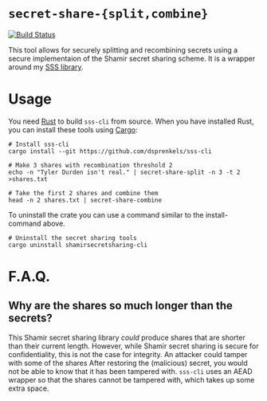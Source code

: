 # `secret-share-{split,combine}`

[![Build Status](https://travis-ci.org/dsprenkels/sss-cli.svg?branch=master)](https://travis-ci.org/dsprenkels/sss-cli)

This tool allows for securely splitting and recombining secrets using a secure
implementaion of the Shamir secret sharing scheme. It is a wrapper around my
[SSS library](https://github.com/dsprenkels/sss).

# Usage

You need [Rust] to build `sss-cli` from source. When you have installed Rust,
you can install these tools using [Cargo][crates.io]:

```shell
# Install sss-cli
cargo install --git https://github.com/dsprenkels/sss-cli

# Make 3 shares with recombination threshold 2
echo -n "Tyler Durden isn't real." | secret-share-split -n 3 -t 2 >shares.txt

# Take the first 2 shares and combine them
head -n 2 shares.txt | secret-share-combine
```

To uninstall the crate you can use a command similar to the install-command
above.

```shell
# Uninstall the secret sharing tools
cargo uninstall shamirsecretsharing-cli
```

# F.A.Q.

## Why are the shares so much longer than the secrets?

This Shamir secret sharing library *could* produce shares that are shorter than
their current length. However, while Shamir secret sharing is secure for
confidentiality, this is not the case for integrity. An attacker could tamper
with some of the shares After restoring the (malicious) secret, you would not
be able to know that it has been tampered with. `sss-cli` uses an AEAD wrapper
so that the shares cannot be tampered with, which takes up some extra space.

[Rust]: https://www.rust-lang.org/
[rustup]: https://rustup.rs/
[crates.io]: https://crates.io/
